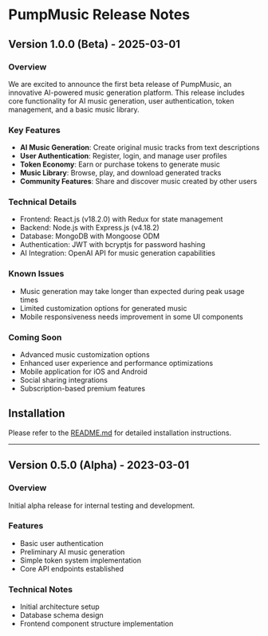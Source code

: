 # PumpMusic Release Notes

## Version 1.0.0 (Beta) - 2025-03-01

### Overview
We are excited to announce the first beta release of PumpMusic, an innovative AI-powered music generation platform. This release includes core functionality for AI music generation, user authentication, token management, and a basic music library.

### Key Features
- **AI Music Generation**: Create original music tracks from text descriptions
- **User Authentication**: Register, login, and manage user profiles
- **Token Economy**: Earn or purchase tokens to generate music
- **Music Library**: Browse, play, and download generated tracks
- **Community Features**: Share and discover music created by other users

### Technical Details
- Frontend: React.js (v18.2.0) with Redux for state management
- Backend: Node.js with Express.js (v4.18.2)
- Database: MongoDB with Mongoose ODM
- Authentication: JWT with bcryptjs for password hashing
- AI Integration: OpenAI API for music generation capabilities

### Known Issues
- Music generation may take longer than expected during peak usage times
- Limited customization options for generated music
- Mobile responsiveness needs improvement in some UI components

### Coming Soon
- Advanced music customization options
- Enhanced user experience and performance optimizations
- Mobile application for iOS and Android
- Social sharing integrations
- Subscription-based premium features

## Installation
Please refer to the [README.md](README.md) for detailed installation instructions.

---

## Version 0.5.0 (Alpha) - 2023-03-01

### Overview
Initial alpha release for internal testing and development.

### Features
- Basic user authentication
- Preliminary AI music generation
- Simple token system implementation
- Core API endpoints established

### Technical Notes
- Initial architecture setup
- Database schema design
- Frontend component structure implementation